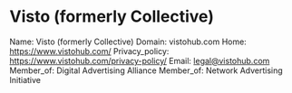 
# Visto (formerly Collective)

Name: Visto (formerly Collective)
Domain: vistohub.com
Home: https://www.vistohub.com/
Privacy_policy: https://www.vistohub.com/privacy-policy/
Email: legal@vistohub.com
Member_of: Digital Advertising Alliance
Member_of: Network Advertising Initiative
